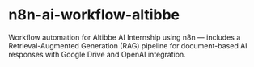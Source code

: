 # n8n-ai-workflow-altibbe
Workflow automation for Altibbe AI Internship using n8n — includes a Retrieval-Augmented Generation (RAG) pipeline for document-based AI responses with Google Drive and OpenAI integration.
